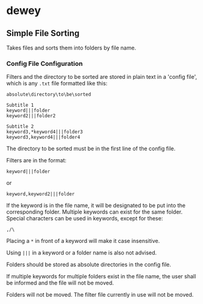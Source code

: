 # dewey
## Simple File Sorting
Takes files and sorts them into folders by file name.

### Config File Configuration

Filters and the directory to be sorted are stored in plain text in a 'config file', which is any `.txt` file formatted like this:

    absolute\directory\to\be\sorted

    Subtitle 1
    keyword|||folder
    keyword2|||folder2

    Subtitle 2
    keyword3,*keyword4|||folder3
    keyword3,keyword4|||folder4

The directory to be sorted must be in the first line of the config file.

Filters are in the format:

    keyword|||folder

or

    keyword,keyword2|||folder

If the keyword is in the file name, it will be designated to be put into the corresponding folder. Multiple keywords can exist for the same folder. Special characters can be used in keywords, except for these:

    ,/\ 

Placing a `*` in front of a keyword will make it case insensitive.

Using `|||` in a keyword or a folder name is also not advised.

Folders should be stored as absolute directories in the config file.

If multiple keywords for multiple folders exist in the file name, the user shall be informed and the file will not be moved.

Folders will not be moved. The filter file currently in use will not be moved.